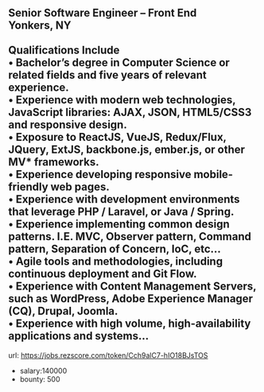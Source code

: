Senior Software Engineer – Front End<br>
Yonkers, NY<br><br>
Qualifications Include<br>
•	Bachelor’s degree in Computer Science or related fields and five years of relevant experience. <br>
•	Experience with modern web technologies, JavaScript libraries: AJAX, JSON, HTML5/CSS3 and responsive design.<br>
•	Exposure to ReactJS, VueJS, Redux/Flux, JQuery, ExtJS, backbone.js, ember.js, or other MV* frameworks.<br>
•	Experience developing responsive mobile-friendly web pages.<br>
•	Experience with development environments that leverage PHP / Laravel, or Java / Spring.<br>
•	Experience implementing common design patterns.  I.E. MVC, Observer pattern, Command pattern, Separation of Concern, IoC, etc...<br>
•	Agile tools and methodologies, including continuous deployment and Git Flow. <br>
•	Experience with Content Management Servers, such as WordPress, Adobe Experience Manager (CQ), Drupal, Joomla.<br>
•	Experience with high volume, high-availability applications and systems...
------
url: https://jobs.rezscore.com/token/Cch9alC7-hIO18BJsTOS
- salary:140000
- bounty: 500
